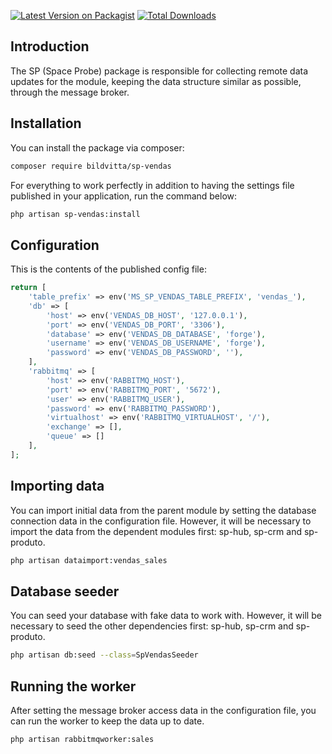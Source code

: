 [![Latest Version on Packagist](https://img.shields.io/packagist/v/bildvitta/sp-vendas.svg?style=flat-square)](https://packagist.org/packages/bildvitta/sp-vendas)
[![Total Downloads](https://img.shields.io/packagist/dt/bildvitta/sp-vendas.svg?style=flat-square)](https://packagist.org/packages/bildvitta/sp-vendas)

## Introduction

The SP (Space Probe) package is responsible for collecting remote data updates for the module, keeping the data structure similar as possible, through the message broker.

## Installation

You can install the package via composer:

```bash 
composer require bildvitta/sp-vendas
```

For everything to work perfectly in addition to having the settings file published in your application, run the command below:

```bash
php artisan sp-vendas:install
```

## Configuration

This is the contents of the published config file:

```php
return [
    'table_prefix' => env('MS_SP_VENDAS_TABLE_PREFIX', 'vendas_'),
    'db' => [
        'host' => env('VENDAS_DB_HOST', '127.0.0.1'),
        'port' => env('VENDAS_DB_PORT', '3306'),
        'database' => env('VENDAS_DB_DATABASE', 'forge'),
        'username' => env('VENDAS_DB_USERNAME', 'forge'),
        'password' => env('VENDAS_DB_PASSWORD', ''),
    ],
    'rabbitmq' => [
        'host' => env('RABBITMQ_HOST'),
        'port' => env('RABBITMQ_PORT', '5672'),
        'user' => env('RABBITMQ_USER'),
        'password' => env('RABBITMQ_PASSWORD'),
        'virtualhost' => env('RABBITMQ_VIRTUALHOST', '/'),
        'exchange' => [],
        'queue' => []
    ],
];
```

## Importing data

You can import initial data from the parent module by setting the database connection data in the configuration file. However, it will be necessary to import the data from the dependent modules first: sp-hub, sp-crm and sp-produto.

```bash
php artisan dataimport:vendas_sales
```

## Database seeder

You can seed your database with fake data to work with. However, it will be necessary to seed the other dependencies first: sp-hub, sp-crm and sp-produto.

```bash
php artisan db:seed --class=SpVendasSeeder
```

## Running the worker

After setting the message broker access data in the configuration file, you can run the worker to keep the data up to date.

```bash
php artisan rabbitmqworker:sales
```
